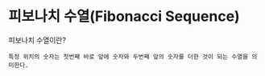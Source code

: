 # 피보나치 수열(Fibonacci Sequence)

피보나치 수열이란?<br>

``
특정 위치의 숫자는 첫번째 바로 앞에 숫자와 두번째 앞의 숫자를 더한 것이
되는 수열을 의미한다.
``
